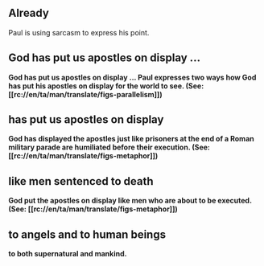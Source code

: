 ## Already ##

Paul is using sarcasm to express his point.

## God has put us apostles on display ... ##

<b>God has put us apostles on display ...<b> Paul expresses two ways how God has put his apostles on display for the world to see. (See: [[rc://en/ta/man/translate/figs-parallelism]])

## has put us apostles on display ##

God has displayed the apostles just like prisoners at the end of a  Roman military parade are humiliated before their execution. (See: [[rc://en/ta/man/translate/figs-metaphor]])

## like men sentenced to death ##

God put the apostles on display like men who are about to be executed. (See: [[rc://en/ta/man/translate/figs-metaphor]])

## to angels and to human beings ##

to both supernatural and mankind.
